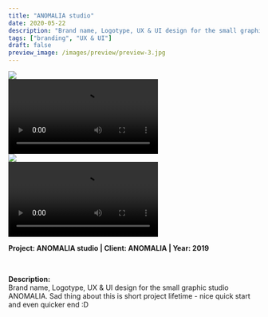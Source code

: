 ```yaml
---
title: "ANOMALIA studio"
date: 2020-05-22
description: "Brand name, Logotype, UX & UI design for the small graphic studio ANOMALIA."
tags: ["branding", "UX & UI"]
draft: false
preview_image: /images/preview/preview-3.jpg
---
```



<div class="col-adapt-single col">



<div class="row-adapt-double row" style="margin: 0 !important;">
<div class="col mr-2" style="padding: 0 !important;">
<img class="my-2" src = "/images/content-ux-ui-branding-anomalia/content-ux-ui-branding-anomalia-1.jpg">
</div>
<div class="col ml-2" style="padding: 0 !important;">
<video loop autoplay playsinline class="my-2" src="/images/content-ux-ui-branding-anomalia/content-ux-ui-branding-anomalia-2.mp4"></video>
</div>
</div>

<div class="row-adapt-double row" style="margin: 0 !important;">
<div class="col mr-2" style="padding: 0 !important;">
<img class="my-2" src = "/images/content-ux-ui-branding-anomalia/content-ux-ui-branding-anomalia-3.jpg">
</div>
<div class="col ml-2" style="padding: 0 !important;">
<video loop autoplay playsinline class="my-2" src="/images/content-ux-ui-branding-anomalia/content-ux-ui-branding-anomalia-4.mp4"></video>
</div>
</div>


</div>

<div class="col-adapt-single col" style="margin-bottom: 5rem !important;">

	
**Project: ANOMALIA studio | Client: ANOMALIA | Year: 2019**

<br>

**Description:**
<br>
Brand name, Logotype, UX & UI design for the small graphic studio ANOMALIA. Sad thing about this is short project lifetime - nice quick start and even quicker end :D




</div>

